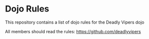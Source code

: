 Dojo Rules
==========

This repository contains a list of dojo rules for the Deadly Vipers dojo

All members should read the rules:
https://github.com/deadlyvipers
